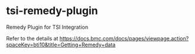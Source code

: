 # tsi-remedy-plugin
Remedy Plugin for TSI Integration


Refer to the details at https://docs.bmc.com/docs/pages/viewpage.action?spaceKey=bti10&title=Getting+Remedy+data
